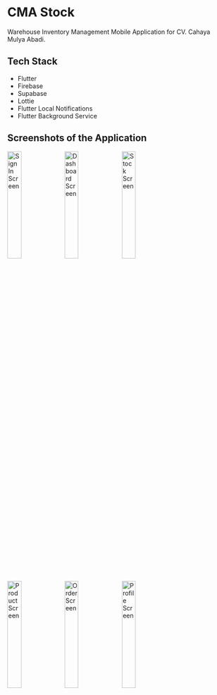# CMA Stock
Warehouse Inventory Management Mobile Application for CV. Cahaya Mulya Abadi.

## Tech Stack
- Flutter
- Firebase
- Supabase
- Lottie
- Flutter Local Notifications
- Flutter Background Service

## Screenshots of the Application
<img src="https://imgur.com/a/WkdgQuN" height="25%" width="25%" alt="Sign In Screen"/> <img src="" height="25%" width="25%" alt="Dashboard Screen"/> <img src="" height="25%" width="25%" alt="Stock Screen"/> <img src="" height="25%" width="25%" alt="Product Screen"/> <img src="" height="25%" width="25%" alt="Order Screen"/> <img src="" height="25%" width="25%" alt="Profile Screen"/>
